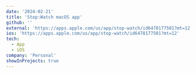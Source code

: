 ```yaml
---
date: '2024-02-21'
title: 'Stop:Watch macOS app'
github: ''
external: 'https://apps.apple.com/us/app/stop-watch/id6478177501?mt=12'
ios: 'https://apps.apple.com/us/app/stop-watch/id6478177501?mt=12'
tech:
  - App
  - iOS
company: 'Personal'
showInProjects: true
---
```

